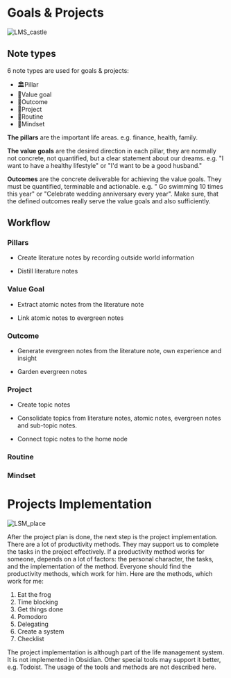 # Goals & Projects



![LMS_castle](../images/LMS_castle.PNG)



## Note types

6 note types are used for goals & projects:

- 🏛Pillar 
- 🌟Value goal
- 🎯Outcome
- 💎Project
- 🔁Routine
- 🤯Mindset

**The pillars** are the important life areas. e.g. finance, health, family. 

**The value goals** are the desired direction in each pillar, they are normally not concrete, not quantified, but a clear statement about our dreams. e.g. "I want to have a healthy lifestyle" or "I'd want to be a good husband."

**Outcomes** are the concrete deliverable for achieving the value goals. They must be quantified, terminable and actionable. e.g. " Go swimming 10 times this year" or "Celebrate wedding anniversary every year". Make sure, that the defined outcomes really serve the value goals and also sufficiently. 


## Workflow

### Pillars

- Create literature notes by recording outside world information 

- Distill literature notes

### Value Goal

- Extract atomic notes from the literature note

- Link atomic notes to evergreen notes

### Outcome

- Generate evergreen notes from the literature note, own experience and insight 

- Garden evergreen notes

### Project

- Create topic notes

- Consolidate topics from literature notes, atomic notes, evergreen notes and sub-topic notes. 
- Connect topic notes to the home node

### Routine

### Mindset




# Projects Implementation


![LSM_place](../images/LSM_place.PNG)

After the project plan is done, the next step is the project implementation. There are a lot of productivity methods. They may support us to complete the tasks in the project effectively. If a productivity method works for someone, depends on a lot of factors: the personal character, the tasks, and the implementation of the method. Everyone should find the productivity methods, which work for him. Here are the methods, which work for me:

1. Eat the frog
2. Time blocking
3. Get things done
4. Pomodoro
5. Delegating
6. Create a system
7. Checklist

The project implementation is although part of the life management system. It is not implemented in Obsidian. Other special tools may support it better, e.g. Todoist. The usage of the tools and methods are not described here. 
